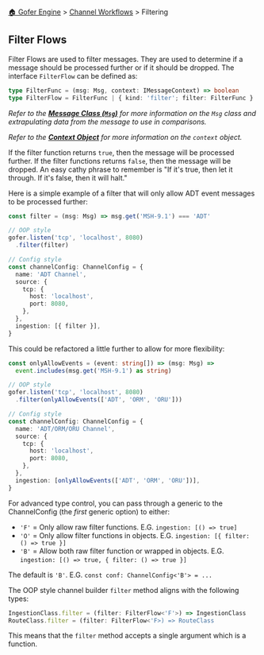 [🏠 Gofer Engine](https://gofer-engine.github.io/) > [Channel Workflows](./index.md) > Filtering

## Filter Flows

Filter Flows are used to filter messages. They are used to determine if a message should be processed further or if it should be dropped. The interface `FilterFlow` can be defined as:

```typescript
type FilterFunc = (msg: Msg, context: IMessageContext) => boolean
type FilterFlow = FilterFunc | { kind: 'filter'; filter: FilterFunc }
```

_Refer to the **[Message Class (`Msg`)](../msg-class/index.md)** for more information on the `Msg` class and extrapulating data from the message to use in comparisons._

_Refer to the **[Context Object](./context-object.md)** for more information on the `context` object._

If the filter function returns `true`, then the message will be processed further. If the filter functions returns `false`, then the message will be dropped. An easy cathy phrase to remember is "If it's true, then let it through. If it's false, then it will halt."

Here is a simple example of a filter that will only allow ADT event messages to be processed further:

```typescript
const filter = (msg: Msg) => msg.get('MSH-9.1') === 'ADT'

// OOP style
gofer.listen('tcp', 'localhost', 8080)
  .filter(filter)

// Config style
const channelConfig: ChannelConfig = {
  name: 'ADT Channel',
  source: {
    tcp: {
      host: 'localhost',
      port: 8080,
    },
  },
  ingestion: [{ filter }],
}
```

This could be refactored a little further to allow for more flexibility:

```typescript
const onlyAllowEvents = (event: string[]) => (msg: Msg) =>
  event.includes(msg.get('MSH-9.1') as string)

// OOP style
gofer.listen('tcp', 'localhost', 8080)
  .filter(onlyAllowEvents(['ADT', 'ORM', 'ORU']))

// Config style
const channelConfig: ChannelConfig = {
  name: 'ADT/ORM/ORU Channel',
  source: {
    tcp: {
      host: 'localhost',
      port: 8080,
    },
  },
  ingestion: [onlyAllowEvents(['ADT', 'ORM', 'ORU'])],
}
```

For advanced type control, you can pass through a generic to the ChannelConfig (the _first_ generic option) to either:

- `'F'` = Only allow raw filter functions. E.G. `ingestion: [() => true]`
- `'O'` = Only allow filter functions in objects. E.G. `ingestion: [{ filter: () => true }]`
- `'B'` = Allow both raw filter function or wrapped in objects. E.G. `ingestion: [() => true, { filter: () => true }]`

The default is `'B'`. E.G. `const conf: ChannelConfig<'B'> = ...`

The OOP style channel builder `filter` method aligns with the following types:

```ts
IngestionClass.filter = (filter: FilterFlow<'F'>) => IngestionClass
RouteClass.filter = (filter: FilterFlow<'F>) => RouteClass
```

This means that the `filter` method accepts a single argument which is a function.
